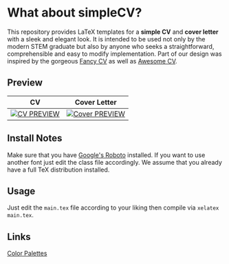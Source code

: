 # What about simpleCV?
This repository provides LaTeX templates for a **simple CV** and **cover letter** with a sleek and
elegant look. It is intended to be used not only by the modern STEM graduate but also by anyone who
seeks a straightforward, comprehensible and easy to modify implementation. Part of our design was
inspired by the gorgeous [Fancy CV](https://www.sharelatex.com/templates/cv-or-resume/fancy-cv) as
well as [Awesome CV](https://github.com/posquit0/Awesome-CV).

## Preview
| CV | Cover Letter |
|:---:|:---:|
|[![CV PREVIEW](https://github.com/antholzer/media/blob/master/simpleCV/cv.png?raw=True)](https://github.com/antholzer/media/blob/master/simpleCV/cv.pdf) | [![Cover PREVIEW](https://github.com/antholzer/media/blob/master/simpleCV/cover.png?raw=True)](https://github.com/antholzer/media/blob/master/simpleCV/cover.pdf)

## Install Notes
Make sure that you have [Google's Roboto](https://github.com/google/roboto) installed. If you want
to use another font just edit the class file accordingly. We assume that you already have a full TeX
distribution installed.

## Usage
Just edit the `main.tex` file according to your liking then compile via `xelatex main.tex`.

## Links
[Color Palettes](https://coolors.co/)
